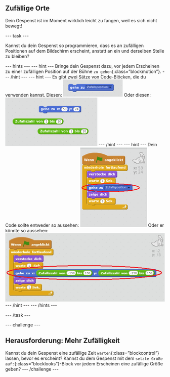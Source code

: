 ## Zufällige Orte

Dein Gespenst ist im Moment wirklich leicht zu fangen, weil es sich nicht bewegt!

--- task ---

Kannst du dein Gespenst so programmieren, dass es an zufälligen Positionen auf dem Bildschirm erscheint, anstatt an ein und derselben Stelle zu bleiben?

--- hints --- --- hint --- Bringe dein Gespenst dazu, vor jedem Erscheinen zu einer zufälligen Position auf der Bühne `zu gehen`{:class=”blockmotion”}. --- /hint --- --- hint --- Es gibt zwei Sätze von Code-Blöcken, die du verwenden kannst. Diesen: ![screenshot](images/ghost-random-blocks-1.png) Oder diesen: ![screenshot](images/ghost-random-blocks-2.png) --- /hint --- --- hint --- Dein Code sollte entweder so aussehen: ![screenshot](images/ghost-random-code-1.png) Oder er könnte so aussehen: ![screenshot](images/ghost-random-code-2.png) --- /hint --- --- /hints ---

--- /task ---

--- challenge ---

## Herausforderung: Mehr Zufälligkeit

Kannst du dein Gespenst eine zufällige Zeit `warten`{:class=”blockcontrol”} lassen, bevor es erscheint? Kannst du dem Gespenst mit dem `setzte Größe auf:`{:class=”blocklooks”}-Block vor jedem Erscheinen eine zufällige Größe geben? --- /challenge ---